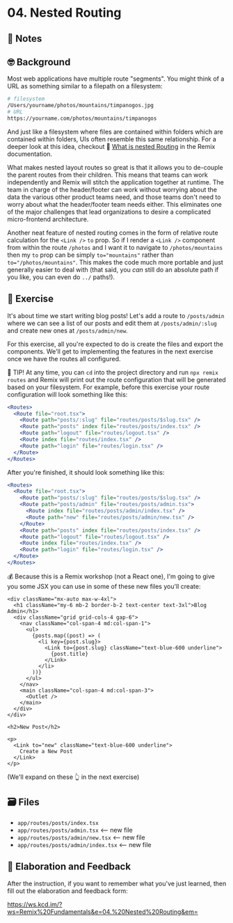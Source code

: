 # 04. Nested Routing

## 📝 Notes

## 🤓 Background

Most web applications have multiple route "segments". You might think of a URL
as something similar to a filepath on a filesystem:

```sh
# filesystem
/Users/yourname/photos/mountains/timpanogos.jpg
# URL
https://yourname.com/photos/mountains/timpanogos
```

And just like a filesystem where files are contained within folders which are
contained within folders, UIs often resemble this same relationship. For a
deeper look at this idea, checkout 📜
[What is nested Routing](https://remix.run/docs/en/v1/guides/routing#what-is-nested-routing)
in the Remix documentation.

What makes nested layout routes so great is that it allows you to de-couple the
parent routes from their children. This means that teams can work independently
and Remix will stitch the application together at runtime. The team in charge of
the header/footer can work without worrying about the data the various other
product teams need, and those teams don't need to worry about what the
header/footer team needs either. This eliminates one of the major challenges
that lead organizations to desire a complicated micro-frontend architecture.

Another neat feature of nested routing comes in the form of relative route
calculation for the `<Link />` `to` prop. So if I render a `<Link />` component
from within the route `/photos` and I want it to navigate to `/photos/mountains`
then my `to` prop can be simply `to="mountains"` rather than
`to="/photos/mountains"`. This makes the code much more portable and just
generally easier to deal with (that said, you _can_ still do an absolute path if
you like, you can even do `../` paths!).

## 💪 Exercise

It's about time we start writing blog posts! Let's add a route to `/posts/admin`
where we can see a list of our posts and edit them at `/posts/admin/:slug` and
create new ones at `/posts/admin/new`.

For this exercise, all you're expected to do is create the files and export the
components. We'll get to implementing the features in the next exercise once we
have the routes all configured.

🦉 TIP! At any time, you can `cd` into the project directory and run
`npx remix routes` and Remix will print out the route configuration that will be
generated based on your filesystem. For example, before this exercise your route
configuration will look something like this:

```jsx
<Routes>
  <Route file="root.tsx">
    <Route path="posts/:slug" file="routes/posts/$slug.tsx" />
    <Route path="posts" index file="routes/posts/index.tsx" />
    <Route path="logout" file="routes/logout.tsx" />
    <Route index file="routes/index.tsx" />
    <Route path="login" file="routes/login.tsx" />
  </Route>
</Routes>
```

After you're finished, it should look something like this:

```jsx
<Routes>
  <Route file="root.tsx">
    <Route path="posts/:slug" file="routes/posts/$slug.tsx" />
    <Route path="posts/admin" file="routes/posts/admin.tsx">
      <Route index file="routes/posts/admin/index.tsx" />
      <Route path="new" file="routes/posts/admin/new.tsx" />
    </Route>
    <Route path="posts" index file="routes/posts/index.tsx" />
    <Route path="logout" file="routes/logout.tsx" />
    <Route index file="routes/index.tsx" />
    <Route path="login" file="routes/login.tsx" />
  </Route>
</Routes>
```

💰 Because this is a Remix workshop (not a React one), I'm going to give you
some JSX you can use in some of these new files you'll create:

```tsx filename=app/routes/posts/admin.tsx
<div className="mx-auto max-w-4xl">
  <h1 className="my-6 mb-2 border-b-2 text-center text-3xl">Blog Admin</h1>
  <div className="grid grid-cols-4 gap-6">
    <nav className="col-span-4 md:col-span-1">
      <ul>
        {posts.map((post) => (
          <li key={post.slug}>
            <Link to={post.slug} className="text-blue-600 underline">
              {post.title}
            </Link>
          </li>
        ))}
      </ul>
    </nav>
    <main className="col-span-4 md:col-span-3">
      <Outlet />
    </main>
  </div>
</div>
```

```tsx filename=app/routes/posts/admin/new.tsx
<h2>New Post</h2>
```

```tsx filename=app/routes/posts/admin/index.tsx
<p>
  <Link to="new" className="text-blue-600 underline">
    Create a New Post
  </Link>
</p>
```

(We'll expand on these 👆 in the next exercise)

## 🗃 Files

- `app/routes/posts/index.tsx`
- `app/routes/posts/admin.tsx` <-- new file
- `app/routes/posts/admin/new.tsx` <-- new file
- `app/routes/posts/admin/index.tsx` <-- new file

## 🦉 Elaboration and Feedback

After the instruction, if you want to remember what you've just learned, then
fill out the elaboration and feedback form:

https://ws.kcd.im/?ws=Remix%20Fundamentals&e=04.%20Nested%20Routing&em=
